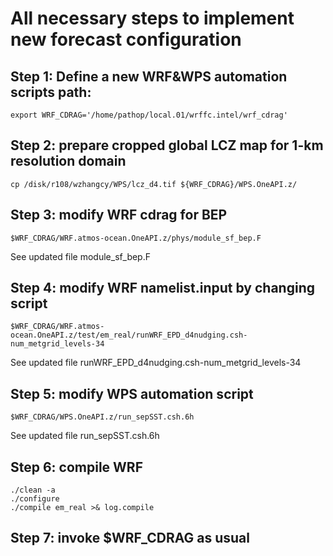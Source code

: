 # All necessary steps to implement new forecast configuration
## Step 1: Define a new WRF&WPS automation scripts path:
```
export WRF_CDRAG='/home/pathop/local.01/wrffc.intel/wrf_cdrag'
```
## Step 2: prepare cropped global LCZ map for 1-km resolution domain
```
cp /disk/r108/wzhangcy/WPS/lcz_d4.tif ${WRF_CDRAG}/WPS.OneAPI.z/
```
## Step 3: modify WRF cdrag for BEP
```
$WRF_CDRAG/WRF.atmos-ocean.OneAPI.z/phys/module_sf_bep.F
```
See updated file module_sf_bep.F
## Step 4: modify WRF namelist.input by changing script
```
$WRF_CDRAG/WRF.atmos-ocean.OneAPI.z/test/em_real/runWRF_EPD_d4nudging.csh-num_metgrid_levels-34
```
See updated file runWRF_EPD_d4nudging.csh-num_metgrid_levels-34
## Step 5: modify WPS automation script
```
$WRF_CDRAG/WPS.OneAPI.z/run_sepSST.csh.6h
```
See updated file run_sepSST.csh.6h
## Step 6: compile WRF
```
./clean -a
./configure
./compile em_real >& log.compile
```
## Step 7: invoke $WRF_CDRAG as usual
